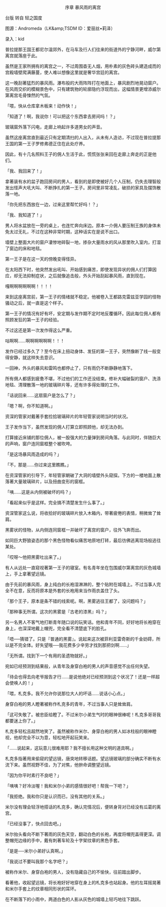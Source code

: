 <p align="center">序章 暴风雨的离宫</p>

台版 转自 轻之国度

图源：Andromeda（LK&amp;amp;TSDM ID：爱丽丝•莉泽）

录入：kid

普拉提那王国王都尼尔温郊外，在马车及行人们往来的街道外的宁静河畔，威尔第离宫就落座于此。

虽然是王家所拥有的离宫之一，不过周围杳无人烟，用朴素的灰色砖头建造成而的宫殿墙壁爬满藤蔓，使人难以想像这里就是奢华宫廷的离宫。

这一晚刮著猛烈的暴风雨。瀑布般的大雨阵阵打在地面上，暴风剧烈地晃动窗户。在风雨交织的模糊景色中，只有建筑物的轮廓隐约浮现而出，这幅情景更增添威尔第离宫毛骨悚然的气氛。

「喂，快从仓库拿木板来！动作快！」

「知道了！啊，我说你！可以把这个东西拿去房间吗！？」

玻璃窗外落下闪电，走廊上响起许多道男女的声音。

虽然这座离宫直到最近只有定期清扫的人出入，从未有人造访，不过现在普拉提那王国的第一王子罗修弗德正住在此处疗养。

因此，有十几名照料王子的佣人生活于此，慌慌张张来回在走廊上奔走的正是他们。

「我、我回来了！」

拿著装有水的盆子跑回房间的男人，看到的是即使被好几个人压制，仍失去理智般发出怪声大吼大叫、不断挣扎的第一王子。房间里非常凌乱，破损的家具及摆饰散落一地。

「你先把东西放在一边，过来这里帮忙好吗！？」

「我、我知道了！」

男人将水盆放在一旁的桌上，也连忙奔向床边。原本一介佣人要压制王族的身体未免太过无礼，不过在这种非常时期，这种话实在是说不出口。

墙壁上整面大片的窗户凄惨地碎裂一地，掺杂大量雨水的风从那里吹入室内，打湿了窗边的床和地毯。

第一王子是在这一天的傍晚变得怪异。

在太阳西下时，他突然发出吼叫、开始感到痛苦，即使发现异状的佣人们打算因应，却无法抑制症状，之后就像追击般，外头开始刮起暴风雨，直到现在。

嘎啊啊啊啊啊啊！！！！

来到这座离宫前，第一王子的情绪就不稳定。他被卷入王都路克雷兹亚学园的怪物骚动之后，就一直是这个样子。

第一王子的情况有好有坏，安定期与发作期不定时地反覆循环。因此每位佣人都有照顾发狂的第一王子的经验。

不过这还是第一次发作得这么严重。

咕啊啊……啊啊啊啊啊啊！！！

发作已经过多久了？至今在床上扭动身体、发狂的第一王子，突然像断了线一般变得安静，就这样失去意识。

一回神，外头的暴风和雷鸣也都停止了，只有雨仍不断静静地落下。

所有佣人都感到疲惫不堪，不过他们的工作还没结束。修补大幅破裂的窗户、洗涤地毯、清理散落一地的玻璃碎片等，还有许多得处理的工作。

「话说回来……这扇窗户是怎么了？」

「嗯？啊，你不知道啊。」

资深的管家对戴著手套捡拾玻璃碎片的年轻管家说明当时的状况。

王子发作当下，虽然发现的佣人打算立即照顾他，却无法办到。

打算接近床铺的那位佣人，被一股强大的力量弹到房间角落。与此同时，伴随巨大的声响，窗户连同窗框整个被吹垮。

「是这场暴风雨造成的吗？」

「不，那是……你过来这里瞧瞧。」

在资深管家的引导下，年轻管家朝破了大洞的墙壁外头窥探。下方的一楼地面上散落著大量玻璃碎片，以及扭曲变形的窗框。

「咦……这是从内侧被破坏的吗？」

「看起来似乎是这样。完全搞不清楚发生什么事了。」

资深管家这么说，将收拾好的玻璃碎片放入木箱内，带著疲倦的表情，稍微耸了耸肩。

黑雾状的怪物，从内侧连同窗框一并破坏了离宫的窗户，往外飞奔而出。

如同巨大野狼姿态的那个黑色怪物看似痛苦地原地打转，最后彷佛逃离现场般逃往某处。

「哎呀～他把黑雾吐出来了。」

有人从远处一直窥视著第一王子的寝室。有名青年坐在包围威尔第离宫的灰色城墙上，手上拿著望远镜。

由于先前的暴风雨，身上纯白的长袍湿淋淋的，整个贴附在城墙上。不过当事人完全不在意，反而将原本是外套的长袍用来当作雨衣盖住了头。

「那个王子，原本是条不错的线索呢。啊，黑雾逃往王都了，没问题吗？」

「那种事无所谓。这次的黑雾是『古老的漆黑』吗？」

另一名男人不客气地打断青年随口说的玩笑话。他和青年不同，好好地将长袍穿在身上，也深深地戴上帽兜，完全看不清楚底下的脸孔。

「唔──猜错了。只是『普通的黑雾』。说起来这次被菲利亚雷奇斯的千金妨碍，所以是不完全体。好失望哦──我花费多少辛劳才找到那把剑啊……」

「无所谓。找到下一个有用的圣遗物就好。」

宛如已经预测到结果般，从青年及身穿白袍的男人的声音感觉不出任何失望。

「待会也得去向老爷报告才行……是说他绝对已经预测到这个状况了！还是一样超会使唤人的！」

「喂，札克多。我不允许你说那位大人的坏话……说话小心点。」

身穿白袍的男人瞪著被称作札克多的青年，不过当事人只是耸耸肩。

「这可失敬了。被忠臣给瞪了。不过米尔小弟生气时的眼神很棒呢！札克多哥哥我都要迷上你了。」

札克多轻松且超然地笑了。虽然被称作米尔、身穿白袍的男人如冰柱般的眼神瞪视，他却完全不以为意，轻松地开起玩笑来。

「……说起来，这玩意儿很难用耶？我不擅长用这种文明的道具啊。」

札克多指著用来偷窥的望远镜，唐突地转移话题。望远镜玻璃的部分确实不断有水流下来。虽然视野不佳，为了对焦，他拚命调整望远镜。

「因为你平时素行不良吧？」

「咦咦？好冷淡喔！我和米尔小弟的感情很好吧！帮我一下吧？」

「我拒绝。我和你只是认识而已，没有其他的关系。」

米尔没有理会轻浮地搭话的札克多，确认完情况后，便转身背对已经没有瓜葛的离宫。

「已经没事了，快点回去吧。」

米尔抬头看向不断下著雨的灰色天空，翻动白色的长袍，再度将帽兜盖得更深。调整帽兜边缘的手中，戴有刺著车轮及十字架纹章的黑色手套。

「是是──米尔小弟好认真啊。」

「我说过不要叫我那个名字吧？」

被称作米尔、身穿白袍的男人，没有隐藏自己的不愉快，往前踏出脚步。

看著他，收起望远镜，将长袍好好地穿在身上的札克多也站起身。他的左耳摇晃著和米尔手套上的纹章相同形状的耳环。

在不断落下的小雨中，两道白色的人影从灰色的城墙上轻巧地往下跳跃。

